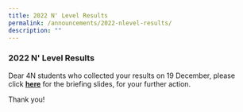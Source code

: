 ```yaml
---
title: 2022 N' Level Results
permalink: /announcements/2022-nlevel-results/
description: ""
---
```

### 2022 N' Level Results

  
Dear 4N students who collected your results on 19 December, please click [**here**](/files/2022_GCE%20N%20Levels%20Results%20Slides_updated%2019%20Dec%20Website.pdf) for the briefing slides, for your further action.  
  
Thank you!